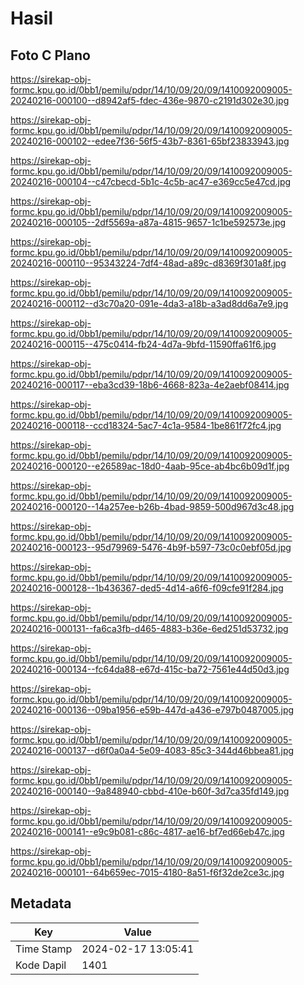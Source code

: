 # Hasil

## Foto C Plano

https://sirekap-obj-formc.kpu.go.id/0bb1/pemilu/pdpr/14/10/09/20/09/1410092009005-20240216-000100--d8942af5-fdec-436e-9870-c2191d302e30.jpg

https://sirekap-obj-formc.kpu.go.id/0bb1/pemilu/pdpr/14/10/09/20/09/1410092009005-20240216-000102--edee7f36-56f5-43b7-8361-65bf23833943.jpg

https://sirekap-obj-formc.kpu.go.id/0bb1/pemilu/pdpr/14/10/09/20/09/1410092009005-20240216-000104--c47cbecd-5b1c-4c5b-ac47-e369cc5e47cd.jpg

https://sirekap-obj-formc.kpu.go.id/0bb1/pemilu/pdpr/14/10/09/20/09/1410092009005-20240216-000105--2df5569a-a87a-4815-9657-1c1be592573e.jpg

https://sirekap-obj-formc.kpu.go.id/0bb1/pemilu/pdpr/14/10/09/20/09/1410092009005-20240216-000110--95343224-7df4-48ad-a89c-d8369f301a8f.jpg

https://sirekap-obj-formc.kpu.go.id/0bb1/pemilu/pdpr/14/10/09/20/09/1410092009005-20240216-000112--d3c70a20-091e-4da3-a18b-a3ad8dd6a7e9.jpg

https://sirekap-obj-formc.kpu.go.id/0bb1/pemilu/pdpr/14/10/09/20/09/1410092009005-20240216-000115--475c0414-fb24-4d7a-9bfd-11590ffa61f6.jpg

https://sirekap-obj-formc.kpu.go.id/0bb1/pemilu/pdpr/14/10/09/20/09/1410092009005-20240216-000117--eba3cd39-18b6-4668-823a-4e2aebf08414.jpg

https://sirekap-obj-formc.kpu.go.id/0bb1/pemilu/pdpr/14/10/09/20/09/1410092009005-20240216-000118--ccd18324-5ac7-4c1a-9584-1be861f72fc4.jpg

https://sirekap-obj-formc.kpu.go.id/0bb1/pemilu/pdpr/14/10/09/20/09/1410092009005-20240216-000120--e26589ac-18d0-4aab-95ce-ab4bc6b09d1f.jpg

https://sirekap-obj-formc.kpu.go.id/0bb1/pemilu/pdpr/14/10/09/20/09/1410092009005-20240216-000120--14a257ee-b26b-4bad-9859-500d967d3c48.jpg

https://sirekap-obj-formc.kpu.go.id/0bb1/pemilu/pdpr/14/10/09/20/09/1410092009005-20240216-000123--95d79969-5476-4b9f-b597-73c0c0ebf05d.jpg

https://sirekap-obj-formc.kpu.go.id/0bb1/pemilu/pdpr/14/10/09/20/09/1410092009005-20240216-000128--1b436367-ded5-4d14-a6f6-f09cfe91f284.jpg

https://sirekap-obj-formc.kpu.go.id/0bb1/pemilu/pdpr/14/10/09/20/09/1410092009005-20240216-000131--fa6ca3fb-d465-4883-b36e-6ed251d53732.jpg

https://sirekap-obj-formc.kpu.go.id/0bb1/pemilu/pdpr/14/10/09/20/09/1410092009005-20240216-000134--fc64da88-e67d-415c-ba72-7561e44d50d3.jpg

https://sirekap-obj-formc.kpu.go.id/0bb1/pemilu/pdpr/14/10/09/20/09/1410092009005-20240216-000136--09ba1956-e59b-447d-a436-e797b0487005.jpg

https://sirekap-obj-formc.kpu.go.id/0bb1/pemilu/pdpr/14/10/09/20/09/1410092009005-20240216-000137--d6f0a0a4-5e09-4083-85c3-344d46bbea81.jpg

https://sirekap-obj-formc.kpu.go.id/0bb1/pemilu/pdpr/14/10/09/20/09/1410092009005-20240216-000140--9a848940-cbbd-410e-b60f-3d7ca35fd149.jpg

https://sirekap-obj-formc.kpu.go.id/0bb1/pemilu/pdpr/14/10/09/20/09/1410092009005-20240216-000141--e9c9b081-c86c-4817-ae16-bf7ed66eb47c.jpg

https://sirekap-obj-formc.kpu.go.id/0bb1/pemilu/pdpr/14/10/09/20/09/1410092009005-20240216-000101--64b659ec-7015-4180-8a51-f6f32de2ce3c.jpg


## Metadata

| Key        | Value               |
| ---------- | ------------------- |
| Time Stamp | 2024-02-17 13:05:41 |
| Kode Dapil | 1401                |



